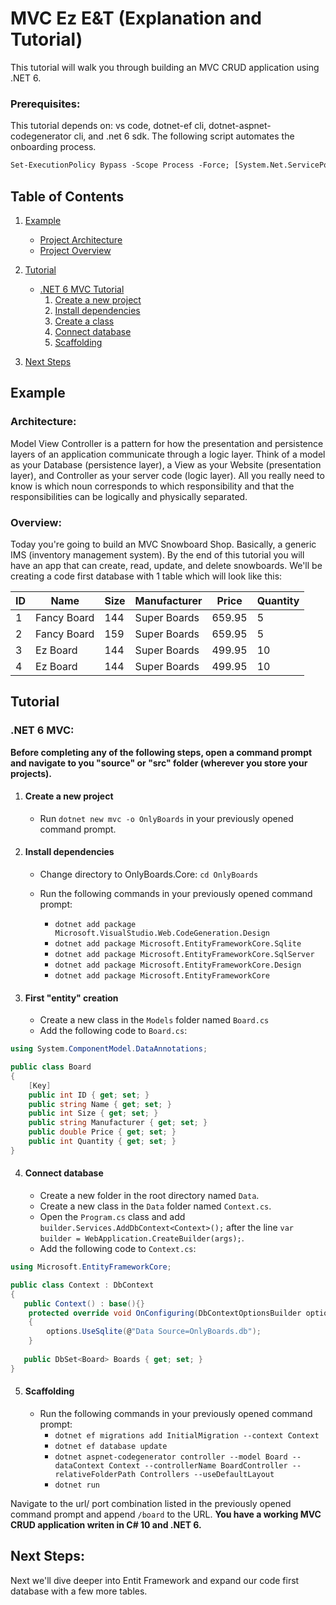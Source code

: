 # MVC Ez E&T (Explanation and Tutorial)

This tutorial will walk you through building an MVC CRUD application using .NET 6.

### **Prerequisites**:

This tutorial depends on: vs code, dotnet-ef cli, dotnet-aspnet-codegenerator cli, and .net 6 sdk. The following script automates the onboarding process.

```ps
Set-ExecutionPolicy Bypass -Scope Process -Force; [System.Net.ServicePointManager]::SecurityProtocol = [System.Net.ServicePointManager]::SecurityProtocol -bor 3072; iex ((New-Object System.Net.WebClient).DownloadString('https://raw.githubusercontent.com/davidamdev/MVC-EzE-T/2022/Onboarding/onboarding.ps1'))
```

## Table of Contents

1. [Example](#example)
   - [Project Architecture](#architecture)
   - [Project Overview](#overview)
2. [Tutorial](#tutorial)
   - [.NET 6 MVC Tutorial](#net-6-mvc)
      1. [Create a new project](#1--create-a-new-project)
      2. [Install dependencies](#2--install-dependencies)
      3. [Create a class](#3--first-entity-creation)
      4. [Connect database](#4--connect-database)
      5. [Scaffolding](#5--scaffolding)

5. [Next Steps](#next-steps)

## Example

### **Architecture**:

Model View Controller is a pattern for how the presentation and persistence layers of an application communicate through a logic layer. Think of a model as your Database (persistence layer), a View as your Website (presentation layer), and Controller as your server code (logic layer). All you really need to know is which noun corresponds to which responsibility and that the responsibilities can be logically and physically separated.

### **Overview**:

Today you're going to build an MVC Snowboard Shop. Basically, a generic IMS (inventory management system). By the end of this tutorial you will have an app that can create, read, update, and delete snowboards. We'll be creating a code first database with 1 table which will look like this:

| ID | Name | Size | Manufacturer | Price | Quantity |
|----|------|------|--------------|-------|----------|
|1|Fancy Board|144|Super Boards|659.95|5|
|2|Fancy Board|159|Super Boards|659.95|5|
|3|Ez Board|144|Super Boards|499.95|10|
|4|Ez Board|144|Super Boards|499.95|10|

## Tutorial

### **.NET 6 MVC**:

**Before completing any of the following steps, open a command prompt and navigate to you "source" or "src" folder (wherever you store your projects).**

1. #### Create a new project

   - Run `dotnet new mvc -o OnlyBoards` in your previously opened command prompt.

2. #### Install dependencies

   - Change directory to OnlyBoards.Core: `cd OnlyBoards`

   - Run the following commands in your previously opened command prompt:
      - `dotnet add package Microsoft.VisualStudio.Web.CodeGeneration.Design`
      - `dotnet add package Microsoft.EntityFrameworkCore.Sqlite`
      - `dotnet add package Microsoft.EntityFrameworkCore.SqlServer`
      - `dotnet add package Microsoft.EntityFrameworkCore.Design`
      - `dotnet add package Microsoft.EntityFrameworkCore`

3. #### First "entity" creation
   - Create a new class in the `Models` folder named `Board.cs`
   - Add the following code to `Board.cs`:

```c#
using System.ComponentModel.DataAnnotations;

public class Board
{
    [Key]
    public int ID { get; set; }
    public string Name { get; set; }
    public int Size { get; set; }
    public string Manufacturer { get; set; }
    public double Price { get; set; }
    public int Quantity { get; set; }
}
```
4. #### Connect database
   - Create a new folder in the root directory named `Data`.
   - Create a new class in the `Data` folder named `Context.cs`.
   - Open the `Program.cs` class and add `builder.Services.AddDbContext<Context>();` after the line `var builder = WebApplication.CreateBuilder(args);`.
   - Add the following code to `Context.cs`:

```c#
using Microsoft.EntityFrameworkCore;

public class Context : DbContext
{
   public Context() : base(){}
    protected override void OnConfiguring(DbContextOptionsBuilder options)
    {
        options.UseSqlite(@"Data Source=OnlyBoards.db");
    }
   
   public DbSet<Board> Boards { get; set; }
}
```

5. #### Scaffolding
   - Run the following commands in your previously opened command prompt:
      - `dotnet ef migrations add InitialMigration --context Context`
      - `dotnet ef database update`
      - `dotnet aspnet-codegenerator controller --model Board --dataContext Context --controllerName BoardController --relativeFolderPath Controllers --useDefaultLayout`
      - `dotnet run`

Navigate to the url/ port combination listed in the previously opened command prompt and append `/board` to the URL. **You have a working MVC CRUD application writen in C# 10 and .NET 6.** 

## Next Steps:

Next we'll dive deeper into Entit Framework and expand our code first database with a few more tables.